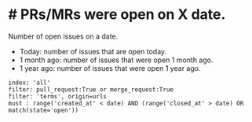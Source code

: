 # \# PRs/MRs were open on X date.

Number of open issues on a date.
- Today: number of issues that are open today.
- 1 month ago: number of issues that were open 1 month ago.
- 1 year ago: number of issues that were open 1 year ago.

```
index: 'all'
filter: pull_request:True or merge_request:True
filter: 'terms', origin=urls
must : range('created_at' < date) AND (range('closed_at' > date) OR match(state='open'))
```
